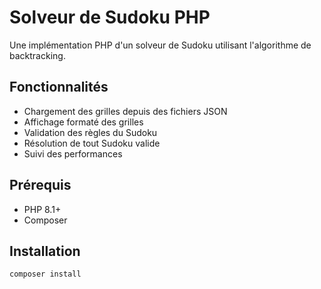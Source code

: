 # Solveur de Sudoku PHP

Une implémentation PHP d'un solveur de Sudoku utilisant l'algorithme de backtracking.

## Fonctionnalités

- Chargement des grilles depuis des fichiers JSON
- Affichage formaté des grilles
- Validation des règles du Sudoku  
- Résolution de tout Sudoku valide
- Suivi des performances

## Prérequis

- PHP 8.1+
- Composer

## Installation

```bash
composer install